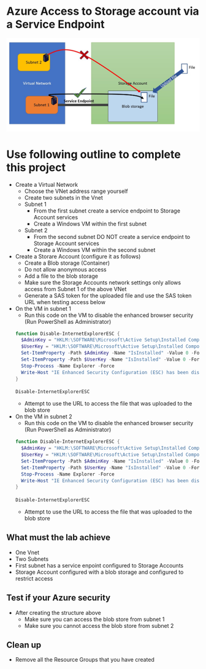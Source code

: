 <!--
    <details><summary>Click for hint</summary><Strong> 

    ``` 
    HINT
    ```
    </Strong></details> 
    <details><summary>Click to see the answer</summary><Strong> 
    
    ```
    ANSWER
    ```
    </Strong></details> 
-->
# Azure Access to Storage account via a Service Endpoint

![AzureInfrstructure](../Pics/AzureProject3.jpg)

# Use following outline to complete this project

- Create a Virtual Network
  - Choose the VNet address range yourself
  - Create two subnets in the Vnet
  - Subnet 1
    - From the first subnet create a service endpoint to Storage Account services
    - Create a Windows VM within the first subnet 
  - Subnet 2
    - From the second subnet DO NOT create a service endpoint to Storage Account services
    - Create a Windows VM within the second subnet 
- Create a Storare Account (configure it as follows)
  - Create a Blob storage (Container) 
  - Do not allow anonymous access
  - Add a file to the blob storage
  - Make sure the Storage Accounts network settings only allows access from Subnet 1 of the above VNet
  - Generate a SAS token for the uploaded file and use the SAS token URL when testing access below 
- On the VM in subnet 1 
  - Run this code on the VM to disable the enhanced browser security (Run PowerShell as Administrator)
  ```PowerShell
  function Disable-InternetExplorerESC {
    $AdminKey = "HKLM:\SOFTWARE\Microsoft\Active Setup\Installed Components\{A509B1A7-37EF-4b3f-8CFC-4F3A74704073}"
    $UserKey = "HKLM:\SOFTWARE\Microsoft\Active Setup\Installed Components\{A509B1A8-37EF-4b3f-8CFC-4F3A74704073}"
    Set-ItemProperty -Path $AdminKey -Name "IsInstalled" -Value 0 -Force
    Set-ItemProperty -Path $UserKey -Name "IsInstalled" -Value 0 -Force
    Stop-Process -Name Explorer -Force
    Write-Host "IE Enhanced Security Configuration (ESC) has been disabled." -ForegroundColor Green
  }

  Disable-InternetExplorerESC
  ```
  - Attempt to use the URL to access the file that was uploaded to the blob store
- On the VM in subnet 2 
  - Run this code on the VM to disable the enhanced browser security (Run PowerShell as Administrator)
  ```PowerShell
  function Disable-InternetExplorerESC {
    $AdminKey = "HKLM:\SOFTWARE\Microsoft\Active Setup\Installed Components\{A509B1A7-37EF-4b3f-8CFC-4F3A74704073}"
    $UserKey = "HKLM:\SOFTWARE\Microsoft\Active Setup\Installed Components\{A509B1A8-37EF-4b3f-8CFC-4F3A74704073}"
    Set-ItemProperty -Path $AdminKey -Name "IsInstalled" -Value 0 -Force
    Set-ItemProperty -Path $UserKey -Name "IsInstalled" -Value 0 -Force
    Stop-Process -Name Explorer -Force
    Write-Host "IE Enhanced Security Configuration (ESC) has been disabled." -ForegroundColor Green
  }

  Disable-InternetExplorerESC
  ```
  - Attempt to use the URL to access the file that was uploaded to the blob store

## What must the lab achieve

- One Vnet
- Two Subnets
- First subnet has a service enpoint configured to Storage Accounts
- Storage Account configured with a blob storage and configured to restrict access

## Test if your Azure security

- After creating the structure above
  - Make sure you can access the blob store from subnet 1
  - Make sure you cannot access the blob store from subnet 2

## Clean up 
- Remove all the Resource Groups that you have created 
   
